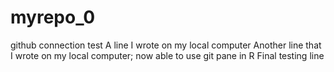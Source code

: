 # myrepo_0
github connection test
A line I wrote on my local computer 
Another line that I wrote on my local computer; now able to use git pane in R
Final testing line